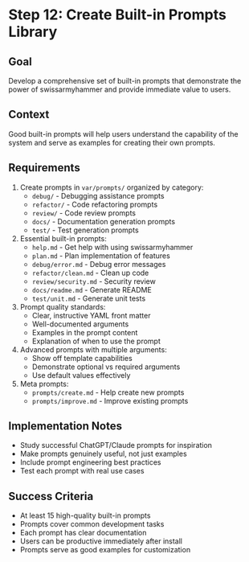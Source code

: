 # Step 12: Create Built-in Prompts Library

## Goal
Develop a comprehensive set of built-in prompts that demonstrate the power of swissarmyhammer and provide immediate value to users.

## Context
Good built-in prompts will help users understand the capability of the system and serve as examples for creating their own prompts.

## Requirements
1. Create prompts in `var/prompts/` organized by category:
   - `debug/` - Debugging assistance prompts
   - `refactor/` - Code refactoring prompts
   - `review/` - Code review prompts
   - `docs/` - Documentation generation prompts
   - `test/` - Test generation prompts
2. Essential built-in prompts:
   - `help.md` - Get help with using swissarmyhammer
   - `plan.md` - Plan implementation of features
   - `debug/error.md` - Debug error messages
   - `refactor/clean.md` - Clean up code
   - `review/security.md` - Security review
   - `docs/readme.md` - Generate README
   - `test/unit.md` - Generate unit tests
3. Prompt quality standards:
   - Clear, instructive YAML front matter
   - Well-documented arguments
   - Examples in the prompt content
   - Explanation of when to use the prompt
4. Advanced prompts with multiple arguments:
   - Show off template capabilities
   - Demonstrate optional vs required arguments
   - Use default values effectively
5. Meta prompts:
   - `prompts/create.md` - Help create new prompts
   - `prompts/improve.md` - Improve existing prompts

## Implementation Notes
- Study successful ChatGPT/Claude prompts for inspiration
- Make prompts genuinely useful, not just examples
- Include prompt engineering best practices
- Test each prompt with real use cases

## Success Criteria
- At least 15 high-quality built-in prompts
- Prompts cover common development tasks
- Each prompt has clear documentation
- Users can be productive immediately after install
- Prompts serve as good examples for customization